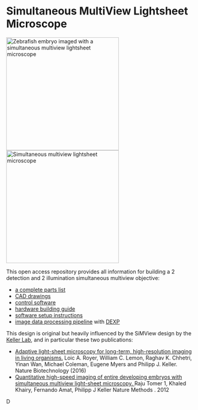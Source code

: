 # Simultaneous MultiView Lightsheet Microscope #

<img height="300" alt="Zebrafish embryo imaged with a simultaneous multiview lightsheet microscope" src="https://user-images.githubusercontent.com/1870994/200694511-778bb4c6-633c-483f-8e78-47ba3fc8b425.png"> <img height="300" alt="Simultaneous multiview lightsheet microscope" src="https://user-images.githubusercontent.com/1870994/200697163-249cf883-636f-4fff-bc5c-066486317ff5.PNG">

This open access repository provides all information for building a 2 detection and 2 illumination simultaneous multiview objective:
- [a complete parts list](../../wiki/Multiview-Lightsheet-Microscope-Parts-List)
- [CAD drawings](../../wiki/CAD-Drawings)
- [control software](../../wiki/Control-Software) 
- [hardware building guide](../../wiki/Hardware-Building-Guide)
- [software setup instructions](../../wiki/Software-Setup-Instructions)
- [image data processing pipeline](../../wiki/Image-Data-Processing-with-DEXP) with [DEXP](https://github.com/royerlab/dexp)

This design is original but heavily influenced by the SiMView design by the [Keller Lab](https://www.janelia.org/lab/keller-lab), and in particular these two publications: 
- [Adaptive light-sheet microscopy for long-term, high-resolution imaging in living organisms.](https://doi.org/10.1038/nbt.3708) Loic A. Royer, William C. Lemon, Raghav K. Chhetri, Yinan Wan, Michael Coleman, Eugene Myers and Philipp J. Keller. Nature Biotechnology (2016)
- [Quantitative high-speed imaging of entire developing embryos with simultaneous multiview light-sheet microscopy. ](https://doi.org/10.1038/nmeth.2062) Raju Tomer 1, Khaled Khairy, Fernando Amat, Philipp J Keller Nature Methods
. 2012 

D
